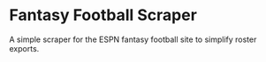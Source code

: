 # Fantasy Football Scraper

A simple scraper for the ESPN fantasy football site to simplify roster exports.
